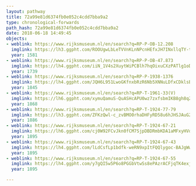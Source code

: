 ```yaml
---
layout: pathway
title: 72a99e81d6374fb0e052c4cdd7bba9a2
type: chronological-forwards
path_hash: 72a99e81d6374fb0e052c4cdd7bba9a2
date: 2018-06-18 14:49:45
objects:
- weblink: https://www.rijksmuseum.nl/en/search?q=RP-P-OB-12.208
  imglink: https://lh3.ggpht.com/ROOUgwLbLeTVVnKLnNPcnHEfxJH7INxllqTY-t2yQny8M4-GyIfI_gPkrwR68Ljn04SbWk261UaFuqm0qObs1ppIuNM=s200
  year: 1581
- weblink: https://www.rijksmuseum.nl/en/search?q=RP-P-OB-47.873
  imglink: https://lh4.ggpht.com/iiN_1V4s2XuytWiPCBlh7hqOixuCXzPATlg1oDwe3gSPHpMqx_zAio0LqNu3uD4mDsD3W3WkIBwc43WTq0O7e3ZO5w=s200
  year: 1739
- weblink: https://www.rijksmuseum.nl/en/search?q=RP-P-1938-1376
  imglink: https://lh4.ggpht.com/JQH6L951LwoGKfnxbRzR6Nb5XNNuLDfxCDklsB2L4nOhs581qh67KnGLU2bBJh0xUYRnn8tPWmsOJbU6gve50h8GKN8=s200
  year: 1845
- weblink: https://www.rijksmuseum.nl/en/search?q=RP-T-1961-33(V)
  imglink: https://lh6.ggpht.com/xymuQamuS-QuASHcAPU0wz7zxfsbmIKB8gh8qZMGyYG__Ii5nPYH8Rgvmfu1hiSQowvwisqS-IIZXf0yLhER8H5K-Hw=s200
  year: 1868
- weblink: https://www.rijksmuseum.nl/en/search?q=RP-T-1924-77-79
  imglink: https://lh3.ggpht.com/ZFKzQwl-c_zvBMO0rhaDHFyRD58u6hJHSJAuG2Wei1cX2M0hB0k8d9yjT5Q1aq398idNvVj3-phiyGEOXOw5rvoGrQ=s200
  year: 1886
- weblink: https://www.rijksmuseum.nl/en/search?q=RP-T-1924-67-21
  imglink: https://lh6.ggpht.com/cj0W92FCvJkn0fCM7SjpDBDRmbKDA1aMFxyHVddeLU6BQkgENd-yeXH6NyrmKi1H8X44lN4QqT4kSywjRr0Ay4hBiaA=s200
  year: 1895
- weblink: https://www.rijksmuseum.nl/en/search?q=RP-T-1924-67-43
  imglink: https://lh4.ggpht.com/lLdCsfLp1bdfk-weRN9xpItFQQlygoc-BAJgWwd5E0EOj9mJU22fQOj6dIydMqEuXHnvvUCrOWPqrLwYJJaZq1RMqvbe=s200
  year: 1895
- weblink: https://www.rijksmuseum.nl/en/search?q=RP-T-1924-67-55
  imglink: https://lh4.ggpht.com/y7gQI5w5P6o8PGGbVtwSs8ePAzrACFjqTK4exjEZ8zFyWHFEo451iSarHWqcpx8oQGq5lGBV2Z7KEaNXyZcp75XWrlSt=s200
  year: 1895

---
```

